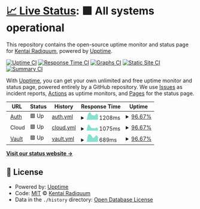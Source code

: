 # [📈 Live Status](https://Radiquum.github.io/wah.su-uptime): <!--live status--> **🟩 All systems operational**

This repository contains the open-source uptime monitor and status page for [Kentai Radiquum](https://pawb.cf), powered by [Upptime](https://github.com/upptime/upptime).

[![Uptime CI](https://github.com/Radiquum/wah.su-uptime/workflows/Uptime%20CI/badge.svg)](https://github.com/Radiquum/wah.su-uptime/actions?query=workflow%3A%22Uptime+CI%22)
[![Response Time CI](https://github.com/Radiquum/wah.su-uptime/workflows/Response%20Time%20CI/badge.svg)](https://github.com/Radiquum/wah.su-uptime/actions?query=workflow%3A%22Response+Time+CI%22)
[![Graphs CI](https://github.com/Radiquum/wah.su-uptime/workflows/Graphs%20CI/badge.svg)](https://github.com/Radiquum/wah.su-uptime/actions?query=workflow%3A%22Graphs+CI%22)
[![Static Site CI](https://github.com/Radiquum/wah.su-uptime/workflows/Static%20Site%20CI/badge.svg)](https://github.com/Radiquum/wah.su-uptime/actions?query=workflow%3A%22Static+Site+CI%22)
[![Summary CI](https://github.com/Radiquum/wah.su-uptime/workflows/Summary%20CI/badge.svg)](https://github.com/Radiquum/wah.su-uptime/actions?query=workflow%3A%22Summary+CI%22)

With [Upptime](https://upptime.js.org), you can get your own unlimited and free uptime monitor and status page, powered entirely by a GitHub repository. We use [Issues](https://github.com/Radiquum/wah.su-uptime/issues) as incident reports, [Actions](https://github.com/Radiquum/wah.su-uptime/actions) as uptime monitors, and [Pages](https://Radiquum.github.io/wah.su-uptime) for the status page.

<!--start: status pages-->
<!-- This summary is generated by Upptime (https://github.com/upptime/upptime) -->
<!-- Do not edit this manually, your changes will be overwritten -->
<!-- prettier-ignore -->
| URL | Status | History | Response Time | Uptime |
| --- | ------ | ------- | ------------- | ------ |
| <img alt="" src="https://icons.duckduckgo.com/ip3/auth.wah.su.ico" height="13"> [Auth](https://auth.wah.su) | 🟩 Up | [auth.yml](https://github.com/Radiquum/wah.su-uptime/commits/HEAD/history/auth.yml) | <details><summary><img alt="Response time graph" src="./graphs/auth/response-time-week.png" height="20"> 1208ms</summary><br><a href="https://status.wah.su/history/auth"><img alt="Response time 1625" src="https://img.shields.io/endpoint?url=https%3A%2F%2Fraw.githubusercontent.com%2FRadiquum%2Fwah.su-uptime%2FHEAD%2Fapi%2Fauth%2Fresponse-time.json"></a><br><a href="https://status.wah.su/history/auth"><img alt="24-hour response time 1115" src="https://img.shields.io/endpoint?url=https%3A%2F%2Fraw.githubusercontent.com%2FRadiquum%2Fwah.su-uptime%2FHEAD%2Fapi%2Fauth%2Fresponse-time-day.json"></a><br><a href="https://status.wah.su/history/auth"><img alt="7-day response time 1208" src="https://img.shields.io/endpoint?url=https%3A%2F%2Fraw.githubusercontent.com%2FRadiquum%2Fwah.su-uptime%2FHEAD%2Fapi%2Fauth%2Fresponse-time-week.json"></a><br><a href="https://status.wah.su/history/auth"><img alt="30-day response time 1210" src="https://img.shields.io/endpoint?url=https%3A%2F%2Fraw.githubusercontent.com%2FRadiquum%2Fwah.su-uptime%2FHEAD%2Fapi%2Fauth%2Fresponse-time-month.json"></a><br><a href="https://status.wah.su/history/auth"><img alt="1-year response time 1625" src="https://img.shields.io/endpoint?url=https%3A%2F%2Fraw.githubusercontent.com%2FRadiquum%2Fwah.su-uptime%2FHEAD%2Fapi%2Fauth%2Fresponse-time-year.json"></a></details> | <details><summary><a href="https://status.wah.su/history/auth">96.67%</a></summary><a href="https://status.wah.su/history/auth"><img alt="All-time uptime 94.64%" src="https://img.shields.io/endpoint?url=https%3A%2F%2Fraw.githubusercontent.com%2FRadiquum%2Fwah.su-uptime%2FHEAD%2Fapi%2Fauth%2Fuptime.json"></a><br><a href="https://status.wah.su/history/auth"><img alt="24-hour uptime 76.70%" src="https://img.shields.io/endpoint?url=https%3A%2F%2Fraw.githubusercontent.com%2FRadiquum%2Fwah.su-uptime%2FHEAD%2Fapi%2Fauth%2Fuptime-day.json"></a><br><a href="https://status.wah.su/history/auth"><img alt="7-day uptime 96.67%" src="https://img.shields.io/endpoint?url=https%3A%2F%2Fraw.githubusercontent.com%2FRadiquum%2Fwah.su-uptime%2FHEAD%2Fapi%2Fauth%2Fuptime-week.json"></a><br><a href="https://status.wah.su/history/auth"><img alt="30-day uptime 97.77%" src="https://img.shields.io/endpoint?url=https%3A%2F%2Fraw.githubusercontent.com%2FRadiquum%2Fwah.su-uptime%2FHEAD%2Fapi%2Fauth%2Fuptime-month.json"></a><br><a href="https://status.wah.su/history/auth"><img alt="1-year uptime 94.64%" src="https://img.shields.io/endpoint?url=https%3A%2F%2Fraw.githubusercontent.com%2FRadiquum%2Fwah.su-uptime%2FHEAD%2Fapi%2Fauth%2Fuptime-year.json"></a></details>
| <img alt="" src="https://icons.duckduckgo.com/ip3/cloud.wah.su.ico" height="13"> Cloud | 🟩 Up | [cloud.yml](https://github.com/Radiquum/wah.su-uptime/commits/HEAD/history/cloud.yml) | <details><summary><img alt="Response time graph" src="./graphs/cloud/response-time-week.png" height="20"> 1075ms</summary><br><a href="https://status.wah.su/history/cloud"><img alt="Response time 1441" src="https://img.shields.io/endpoint?url=https%3A%2F%2Fraw.githubusercontent.com%2FRadiquum%2Fwah.su-uptime%2FHEAD%2Fapi%2Fcloud%2Fresponse-time.json"></a><br><a href="https://status.wah.su/history/cloud"><img alt="24-hour response time 1331" src="https://img.shields.io/endpoint?url=https%3A%2F%2Fraw.githubusercontent.com%2FRadiquum%2Fwah.su-uptime%2FHEAD%2Fapi%2Fcloud%2Fresponse-time-day.json"></a><br><a href="https://status.wah.su/history/cloud"><img alt="7-day response time 1075" src="https://img.shields.io/endpoint?url=https%3A%2F%2Fraw.githubusercontent.com%2FRadiquum%2Fwah.su-uptime%2FHEAD%2Fapi%2Fcloud%2Fresponse-time-week.json"></a><br><a href="https://status.wah.su/history/cloud"><img alt="30-day response time 1436" src="https://img.shields.io/endpoint?url=https%3A%2F%2Fraw.githubusercontent.com%2FRadiquum%2Fwah.su-uptime%2FHEAD%2Fapi%2Fcloud%2Fresponse-time-month.json"></a><br><a href="https://status.wah.su/history/cloud"><img alt="1-year response time 1441" src="https://img.shields.io/endpoint?url=https%3A%2F%2Fraw.githubusercontent.com%2FRadiquum%2Fwah.su-uptime%2FHEAD%2Fapi%2Fcloud%2Fresponse-time-year.json"></a></details> | <details><summary><a href="https://status.wah.su/history/cloud">96.67%</a></summary><a href="https://status.wah.su/history/cloud"><img alt="All-time uptime 94.68%" src="https://img.shields.io/endpoint?url=https%3A%2F%2Fraw.githubusercontent.com%2FRadiquum%2Fwah.su-uptime%2FHEAD%2Fapi%2Fcloud%2Fuptime.json"></a><br><a href="https://status.wah.su/history/cloud"><img alt="24-hour uptime 76.70%" src="https://img.shields.io/endpoint?url=https%3A%2F%2Fraw.githubusercontent.com%2FRadiquum%2Fwah.su-uptime%2FHEAD%2Fapi%2Fcloud%2Fuptime-day.json"></a><br><a href="https://status.wah.su/history/cloud"><img alt="7-day uptime 96.67%" src="https://img.shields.io/endpoint?url=https%3A%2F%2Fraw.githubusercontent.com%2FRadiquum%2Fwah.su-uptime%2FHEAD%2Fapi%2Fcloud%2Fuptime-week.json"></a><br><a href="https://status.wah.su/history/cloud"><img alt="30-day uptime 97.77%" src="https://img.shields.io/endpoint?url=https%3A%2F%2Fraw.githubusercontent.com%2FRadiquum%2Fwah.su-uptime%2FHEAD%2Fapi%2Fcloud%2Fuptime-month.json"></a><br><a href="https://status.wah.su/history/cloud"><img alt="1-year uptime 94.68%" src="https://img.shields.io/endpoint?url=https%3A%2F%2Fraw.githubusercontent.com%2FRadiquum%2Fwah.su-uptime%2FHEAD%2Fapi%2Fcloud%2Fuptime-year.json"></a></details>
| <img alt="" src="https://icons.duckduckgo.com/ip3/vault.wah.su.ico" height="13"> [Vault](https://vault.wah.su) | 🟩 Up | [vault.yml](https://github.com/Radiquum/wah.su-uptime/commits/HEAD/history/vault.yml) | <details><summary><img alt="Response time graph" src="./graphs/vault/response-time-week.png" height="20"> 689ms</summary><br><a href="https://status.wah.su/history/vault"><img alt="Response time 750" src="https://img.shields.io/endpoint?url=https%3A%2F%2Fraw.githubusercontent.com%2FRadiquum%2Fwah.su-uptime%2FHEAD%2Fapi%2Fvault%2Fresponse-time.json"></a><br><a href="https://status.wah.su/history/vault"><img alt="24-hour response time 590" src="https://img.shields.io/endpoint?url=https%3A%2F%2Fraw.githubusercontent.com%2FRadiquum%2Fwah.su-uptime%2FHEAD%2Fapi%2Fvault%2Fresponse-time-day.json"></a><br><a href="https://status.wah.su/history/vault"><img alt="7-day response time 689" src="https://img.shields.io/endpoint?url=https%3A%2F%2Fraw.githubusercontent.com%2FRadiquum%2Fwah.su-uptime%2FHEAD%2Fapi%2Fvault%2Fresponse-time-week.json"></a><br><a href="https://status.wah.su/history/vault"><img alt="30-day response time 707" src="https://img.shields.io/endpoint?url=https%3A%2F%2Fraw.githubusercontent.com%2FRadiquum%2Fwah.su-uptime%2FHEAD%2Fapi%2Fvault%2Fresponse-time-month.json"></a><br><a href="https://status.wah.su/history/vault"><img alt="1-year response time 750" src="https://img.shields.io/endpoint?url=https%3A%2F%2Fraw.githubusercontent.com%2FRadiquum%2Fwah.su-uptime%2FHEAD%2Fapi%2Fvault%2Fresponse-time-year.json"></a></details> | <details><summary><a href="https://status.wah.su/history/vault">96.67%</a></summary><a href="https://status.wah.su/history/vault"><img alt="All-time uptime 94.69%" src="https://img.shields.io/endpoint?url=https%3A%2F%2Fraw.githubusercontent.com%2FRadiquum%2Fwah.su-uptime%2FHEAD%2Fapi%2Fvault%2Fuptime.json"></a><br><a href="https://status.wah.su/history/vault"><img alt="24-hour uptime 76.70%" src="https://img.shields.io/endpoint?url=https%3A%2F%2Fraw.githubusercontent.com%2FRadiquum%2Fwah.su-uptime%2FHEAD%2Fapi%2Fvault%2Fuptime-day.json"></a><br><a href="https://status.wah.su/history/vault"><img alt="7-day uptime 96.67%" src="https://img.shields.io/endpoint?url=https%3A%2F%2Fraw.githubusercontent.com%2FRadiquum%2Fwah.su-uptime%2FHEAD%2Fapi%2Fvault%2Fuptime-week.json"></a><br><a href="https://status.wah.su/history/vault"><img alt="30-day uptime 97.77%" src="https://img.shields.io/endpoint?url=https%3A%2F%2Fraw.githubusercontent.com%2FRadiquum%2Fwah.su-uptime%2FHEAD%2Fapi%2Fvault%2Fuptime-month.json"></a><br><a href="https://status.wah.su/history/vault"><img alt="1-year uptime 94.69%" src="https://img.shields.io/endpoint?url=https%3A%2F%2Fraw.githubusercontent.com%2FRadiquum%2Fwah.su-uptime%2FHEAD%2Fapi%2Fvault%2Fuptime-year.json"></a></details>

<!--end: status pages-->

[**Visit our status website →**](https://Radiquum.github.io/wah.su-uptime)

## 📄 License

- Powered by: [Upptime](https://github.com/upptime/upptime)
- Code: [MIT](./LICENSE) © [Kentai Radiquum](https://pawb.cf)
- Data in the `./history` directory: [Open Database License](https://opendatacommons.org/licenses/odbl/1-0/)
